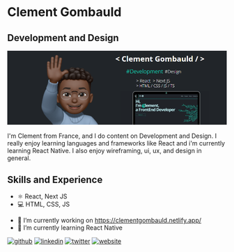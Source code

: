 # Clement Gombauld
## Development and Design
![Development and Design](https://github.com/clemgbld/clemgbld/blob/main/final.PNG)

I'm Clement from France, and I do content on Development and Design. I really enjoy learning languages and frameworks like React and i'm currently learning React Native. I also enjoy wireframing, ui, ux, and design in general.

## Skills and Experience
* ⚛ React, Next JS
* 💻 HTML, CSS, JS

- 🔭 I’m currently working on https://clementgombauld.netlify.app/ 
- 🌱 I’m currently learning React Native 


[<img src='https://cdn.jsdelivr.net/npm/simple-icons@3.0.1/icons/github.svg' alt='github' height='40'>](https://github.com/https://github.com/clemgbld)  [<img src='https://cdn.jsdelivr.net/npm/simple-icons@3.0.1/icons/linkedin.svg' alt='linkedin' height='40'>](https://www.linkedin.com/in/https://www.linkedin.com/in/cl%C3%A9ment-gombauld//)  [<img src='https://cdn.jsdelivr.net/npm/simple-icons@3.0.1/icons/twitter.svg' alt='twitter' height='40'>](https://twitter.com/Clemgbld_)  [<img src='https://cdn.jsdelivr.net/npm/simple-icons@3.0.1/icons/icloud.svg' alt='website' height='40'>](https://clementgombauld.netlify.app/)  

